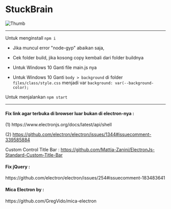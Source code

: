 # StuckBrain

![Thumb](https://github.com/adeivan/stuckbrain/blob/main/mica.png)

---

Untuk menginstall
`npm i`

- Jika muncul error "node-gyp" abaikan saja,

- Cek folder build, jika kosong copy kembali dari folder buildnya

- Untuk Windows 10 Ganti file main.js nya

- Untuk Windows 10 Ganti `body > background` di folder `files/class/style.css` menjadi var `background: var(--background-color);`

Untuk menjalankan
`npm start`

---

<h4>Fix link agar terbuka di browser luar bukan di electron-nya :</h4> 
(1) https://www.electronjs.org/docs/latest/api/shell

(2) https://github.com/electron/electron/issues/1344#issuecomment-339585884

Custom Control Title Bar :
https://github.com/Mattia-Zanini/ElectronJs-Standard-Custom-Title-Bar

<h4>Fix jQuery :</h4>
https://github.com/electron/electron/issues/254#issuecomment-183483641

<h4>Mica Electron by :</h4>
https://github.com/GregVido/mica-electron

